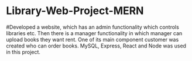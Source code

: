 # Library-Web-Project-MERN
#Developed a website, which has an admin functionality which controls libraries etc. Then there is a manager functionality in which manager can upload books they want rent. One of its main component customer was created who can order books. MySQL, Express, React and Node was used in this project.
